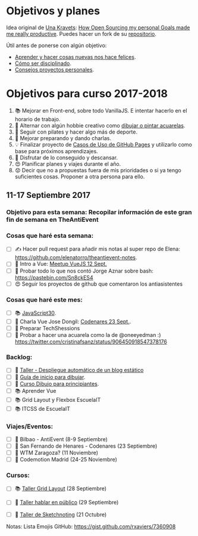 Objetivos y planes
==============

Idea original de [Una Kravets](https://github.com/una): [How Open Sourcing my personal Goals made me really productive](https://una.im/personal-goals-guide/). Puedes hacer un fork de su [repositorio](https://github.com/una/personal-goals-starter).

Útil antes de ponerse con algún objetivo:

- [Aprender y hacer cosas nuevas nos hace felices](https://youtu.be/5XsKHEunOXs?t=2832).
- [Cómo ser disciplinado](https://www.youtube.com/watch?v=I6may1U-xKk).
- [Consejos proyectos personales](https://melies-hugo.js.org/post/practica-publica-aprende/).

# Objetivos para curso 2017-2018

1. 📚 Mejorar en Front-end, sobre todo VanillaJS. E intentar hacerlo en el horario de trabajo.
2. 🎨 Alternar con algún hobbie creativo como [dibujar o pintar acuarelas](https://twitter.com/cristinafsanz/status/903201156222115840).
3. 💃 Seguir con pilates y hacer algo más de deporte.
4. 🙊 Mejorar preparando y dando charlas.
5. 💡 Finalizar proyecto de [Casos de Uso de GitHub Pages](https://github.com/cristinafsanz/github-pages) y utilizarlo como base para próximos aprendizajes.
6. 💪 Disfrutar de lo conseguido y descansar.
7. 😍 Planificar planes y viajes durante el año.
8. 😟 Decir que no a propuestas fuera de mis prioridades o si ya tengo suficientes cosas. Proponer a otra persona para ello.


## 11-17 Septiembre 2017

### Objetivo para esta semana: Recopilar información de este gran fin de semana en TheAntiEvent

### Cosas que haré esta semana:

- [ ] ✍️ Hacer pull request para añadir mis notas al super repo de Elena: https://github.com/elenatorro/theantievent-notes.
- [ ] 🚀 Intro a Vue: [Meetup VueJS 12 Sept.](https://www.meetup.com/es-ES/VueJS-Madrid/events/242801402/)
- [ ] 🚀 Probar todo lo que nos contó Jorge Aznar sobre bash: https://pastebin.com/Sn8ckES4
- [ ] 😍 Seguir los proyectos de github que comentaron los antiasistentes

### Cosas que haré este mes:

- [ ] 📚 [JavaScript30](https://javascript30.com/).
- [ ] 🚀 Charla Vue Jose Dongil: [Codenares 23 Sept.](https://www.meetup.com/es-ES/codenares/events/242761638/).
- [ ] 🙊 Preparar TechShessions
- [ ] 🎨 Probar a hacer una acuarela como la de @oneeyedman :) https://twitter.com/cristinafsanz/status/906450918547378176

### Backlog:

- [ ] 🚀 [Taller - Despliegue automático de un blog estático](https://moduslaborandi.net/2017/08/taller-despliegue-automatico-blog-estatico-i/)
- [ ] 🎨 [Guía de inicio para dibujar](https://medium.com/personal-growth/a-quick-beginners-guide-to-drawing-58213877715e).
- [ ] 🎨 [Curso Dibujo para principiantes](https://www.domestika.org/es/courses/138-dibujo-para-principiantes-nivel-1/puno).
- [ ] 📚 Aprender Vue
- [ ] 📚 Grid Layout y Flexbox EscuelaIT
- [ ] 📚 ITCSS de EscuelaIT

### Viajes/Eventos:

- [ ] 🚊 Bilbao - AntiEvent (8-9 Septiembre)
- [ ] 🚊 San Fernando de Henares - Codenares (23 Septiembre)
- [ ] 🚊 WTM Zaragoza? (11 Noviembre)
- [ ] 🚊 Codemotion Madrid (24-25 Noviembre)

### Cursos:

- [ ] 📚 [Taller Grid Layout](https://escuela.it/cursos/taller-de-css-grid-layout) (28 Septiembre)
- [ ] 🙊 [Taller hablar en público](https://clubs.ie.edu/ieacareers/rsvp?id=300008439&utm_source=approval_email_sent_event_approved#.Wa4zM0qQLwc.twitter) (29 Septiembre)
- [ ] 🎨 [Taller de Sketchnoting](https://www.dibujandocharlas.com/taller-sketchnoting-madrid/) (21 Octubre)



Notas: Lista Emojis GitHub: https://gist.github.com/rxaviers/7360908

